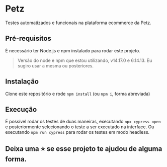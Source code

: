 # Petz
Testes automatizados e funcionais na plataforma ecommerce da Petz.

## Pré-requisitos
É necessário ter Node.js e npm instalado para rodar este projeto.
> Versão do node e npm que estou utilizando, v14.17.0 e 6.14.13. Eu sugiro usar a mesma ou posteriores.

## Instalação
Clone este repositório e rode `npm install` (ou `npm i`, forma abreviada)

## Execução
É possível rodar os testes de duas maneiras, executando `npx cypress open` e posteriormente selecionando o teste a ser executado na interface. Ou executando `npm run cypress` para rodar os testes em modo headless.

## Deixa uma ⭐ se esse projeto te ajudou de alguma forma.
